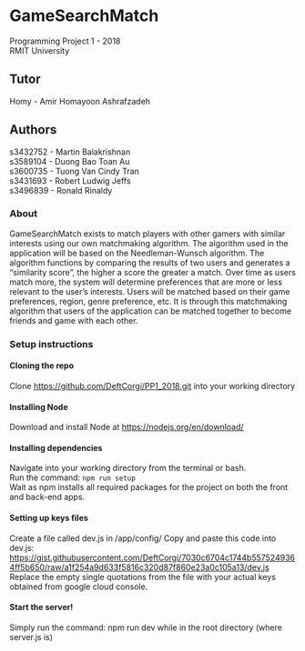 # GameSearchMatch

Programming Project 1 - 2018  
RMIT University

## Tutor

Homy - Amir Homayoon Ashrafzadeh

## Authors

s3432752 - Martin Balakrishnan  
s3589104 - Duong Bao Toan Au  
s3600735 - Tuong Van Cindy Tran  
s3431693 - Robert Ludwig Jeffs  
s3496839 - Ronald Rinaldy

### About

GameSearchMatch exists to match players with other gamers with similar interests using our own matchmaking algorithm. The algorithm used in the application will be based on the Needleman-Wunsch algorithm. The algorithm functions by comparing the results of two users and generates a “similarity score”, the higher a score the greater a match. Over time as users match more, the system will determine preferences that are more or less relevant to the user’s interests. Users will be matched based on their game preferences, region, genre preference, etc. It is through this matchmaking algorithm that users of the application can be matched together to become friends and game with each other.

### Setup instructions

#### Cloning the repo

Clone https://github.com/DeftCorgi/PP1_2018.git into your working directory

#### Installing Node

Download and install Node at https://nodejs.org/en/download/

#### Installing dependencies

Navigate into your working directory from the terminal or bash.  
Run the command: `npm run setup`  
Wait as npm installs all required packages for the project on both the front and back-end apps.

#### Setting up keys files

Create a file called dev.js in /app/config/
Copy and paste this code into dev.js: https://gist.githubusercontent.com/DeftCorgi/7030c6704c1744b5575249364ff5b650/raw/a1f254a9d633f5816c320d87f860e23a0c105a13/dev.js  
Replace the empty single quotations from the file with your actual keys obtained from google cloud console.

#### Start the server!

Simply run the command: npm run dev while in the root directory (where server.js is)
